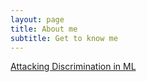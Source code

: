 ```yaml
---
layout: page
title: About me
subtitle: Get to know me
---
```


[Attacking Discrimination in ML](https://research.google.com/bigpicture/attacking-discrimination-in-ml/)
